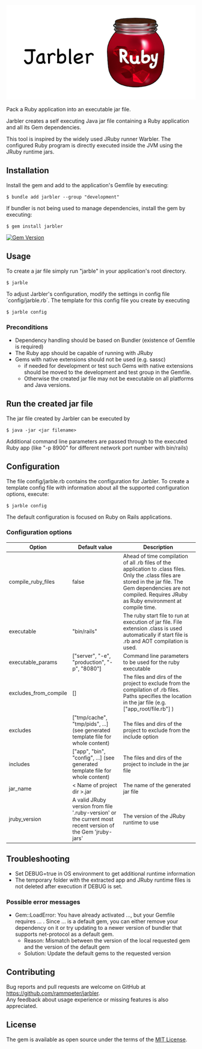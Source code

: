 ![# Jarbler](doc/images/jarbler_logo.png)

Pack a Ruby application into an executable jar file.

Jarbler creates a self executing Java jar file containing a Ruby application and all its Gem dependencies.

This tool is inspired by the widely used JRuby runner Warbler. 
The configured Ruby program is directly executed inside the JVM using the JRuby runtime jars.

## Installation

Install the gem and add to the application's Gemfile by executing:

    $ bundle add jarbler --group "development"

If bundler is not being used to manage dependencies, install the gem by executing:

    $ gem install jarbler
    
[![Gem Version](https://badge.fury.io/rb/jarbler.svg)](https://badge.fury.io/rb/jarbler)

## Usage

To create a jar file simply run "jarble" in your application's root directory.

    $ jarble
    
To adjust Jarbler's configuration, modify the settings in config file ´config/jarble.rb´. The template for this config file you create by executing

    $ jarble config

### Preconditions
* Dependency handling should be based on Bundler (existence of Gemfile is required)
* The Ruby app should be capable of running with JRuby
* Gems with native extensions should not be used (e.g. sassc)
  * if needed for development or test such Gems with native extensions should be moved to the development and test group in the Gemfile.
  * Otherwise the created jar file may not be executable on all platforms and Java versions.

## Run the created jar file
The jar file created by Jarbler can be executed by

    $ java -jar <jar filename>
    
Additional command line parameters are passed through to the executed Ruby app (like "-p 8900" for different network port number with bin/rails)

## Configuration

The file config/jarble.rb contains the configuration for Jarbler. 
To create a template config file with information about all the supported configuration options, execute:

    $ jarble config

The default configuration is focused on Ruby on Rails applications.<br>

### Configuration options
| Option                  | Default value                                                                                              | Description                                                                                                                                                                                                                 |
|-------------------------|------------------------------------------------------------------------------------------------------------|-----------------------------------------------------------------------------------------------------------------------------------------------------------------------------------------------------------------------------|
| compile_ruby_files      | false                                                                                                      | Ahead of time compilation of all .rb files of the application to .class files. Only the .class files are stored in the jar file. The Gem dependencies are not compiled. Requires JRuby as Ruby environment at compile time. |
| executable              | "bin/rails"                                                                                                | The ruby start file to run at execution of jar file. File extension .class is used automatically if start file is .rb and AOT compilation is used.                                                                          |
| executable_params       | ["server", "-e", "production", "-p", "8080"]                                                               | Command line parameters to be used for the ruby executable                                                                                                                                                                  |
| excludes_from_compile   | []                                                                                                         | The files and dirs of the project to exclude from the compilation of .rb files. Paths specifies the location in the jar file (e.g. ["app_root/file.rb"] )                                                                   |
| excludes                | ["tmp/cache", "tmp/pids", ...] (see generated template file for whole content)                             | The files and dirs of the project to exclude from the include option                                                                                                                                                        |
| includes                | ["app", "bin", "config", ...] (see generated template file for whole content)                              | The files and dirs of the project to include in the jar file                                                                                                                                                                |
| jar_name                | &lt; Name of project dir &gt;.jar                                                                          | The name of the generated jar file                                                                                                                                                                                          |
| jruby_version           | A valid JRuby version from file '.ruby-version' or the current most recent version of the Gem 'jruby-jars' | The version of the JRuby runtime to use                                                                                                                                                                                     |


## Troubleshooting
* Set DEBUG=true in OS environment to get additional runtime information
* The temporary folder with the extracted app and JRuby runtime files is not deleted after execution if DEBUG is set.

### Possible error messages
* Gem::LoadError: You have already activated ..., but your Gemfile requires ... . Since ... is a default gem, you can either remove your dependency on it or try updating to a newer version of bundler that supports net-protocol as a default gem.
  * Reason: Mismatch between the version of the local requested gem and the version of the default gem
  * Solution: Update the default gems to the requested version


## Contributing

Bug reports and pull requests are welcome on GitHub at https://github.com/rammpeter/jarbler. <br>
Any feedback about usage experience or missing features is also appreciated.

## License

The gem is available as open source under the terms of the [MIT License](https://opensource.org/licenses/MIT).
